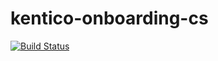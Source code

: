 # kentico-onboarding-cs 
[![Build Status](https://travis-ci.org/Neytus/kentico-onboarding-cs.svg?branch=master)](https://travis-ci.org/Neytus/kentico-onboarding-cs)
